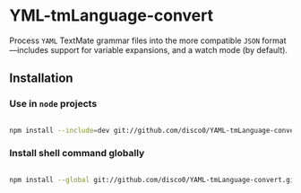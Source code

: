 # YML-tmLanguage-convert

Process `YAML` TextMate grammar files into the more compatible `JSON` format—includes support for variable expansions, and a watch mode (by default).

## Installation

### Use in `node` projects

```` bash

npm install --include=dev git://github.com/disco0/YAML-tmLanguage-convert.git#v1

````

### Install shell command globally

```` bash

npm install --global git://github.com/disco0/YAML-tmLanguage-convert.git#v1

````
